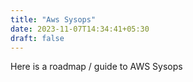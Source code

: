 ```yaml
---
title: "Aws Sysops"
date: 2023-11-07T14:34:41+05:30
draft: false
---
```

Here is a roadmap / guide to AWS Sysops
